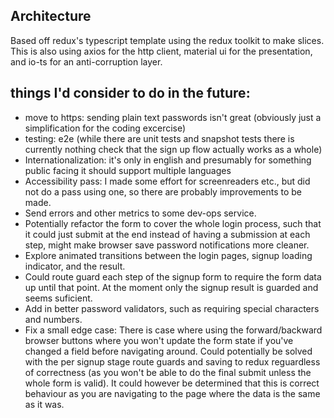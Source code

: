 ## Architecture
Based off redux's typescript template using the redux toolkit to make slices. This is also using axios for the http client, material ui for the presentation, and io-ts for an anti-corruption layer.

## things I'd consider to do in the future:
 - move to https: sending plain text passwords isn't great (obviously just a simplification for the coding excercise)
 - testing: e2e (while there are unit tests and snapshot tests there is currently nothing check that the sign up flow actually works as a whole)
 - Internationalization: it's only in english and presumably for something public facing it should support multiple languages
 - Accessibility pass: I made some effort for screenreaders etc., but did not do a pass using one, so there are probably improvements to be made.
 - Send errors and other metrics to some dev-ops service.
 - Potentially refactor the form to cover the whole login process, such that it could just submit at the end instead of having a submission at each step, might make browser save password notifications more cleaner.
 - Explore animated transitions between the login pages, signup loading indicator, and the result.
 - Could route guard each step of the signup form to require the form data up until that point. At the moment only the signup result is guarded and seems suficient.
 - Add in better password validators, such as requiring special characters and numbers.
 - Fix a small edge case: There is case where using the forward/backward browser buttons where you won't update the form state if you've changed a field before navigating around. Could potentially be solved with the per signup stage route guards and saving to redux reguardless of correctness (as you won't be able to do the final submit unless the whole form is valid). It could however be determined that this is correct behaviour as you are navigating to the page where the data is the same as it was.